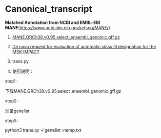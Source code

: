 
# Canonical_transcript

**Matched Annotation from NCBI and EMBL-EBI MANE**(https://www.ncbi.nlm.nih.gov/refseq/MANE/)

1. [MANE.GRCh38.v0.95.select_ensembl_genomic.gff.gz](https://ftp.ncbi.nlm.nih.gov/refseq/MANE/MANE_human/current/MANE.GRCh38.v0.95.select_ensembl_genomic.gff.gz)

2. [De novo request for evaluation of automatic class III designation for the MSK-IMPACT](https://www.accessdata.fda.gov/cdrh_docs/reviews/DEN170058.pdf)

3. trans.py

4. 使用说明：

step1:

下载MANE.GRCh38.v0.95.select_ensembl_genomic.gff.gz

step2:

准备genelist

step3:

python3 trans.py -l genelist >temp.txt